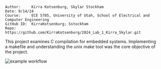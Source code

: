 ```
Author:		Kirra Kotsenburg, Skylar Stockham
Date: 9/14/24
Course:		ECE 5785, University of Utah, School of Electrical and Computer Engineering
GitHub ID:	KirraKotsenburg; Sstockham
Repo:		https://github.com/KirraKotsenburg/2024_Lab_1_Kirra_Skylar.git
```
This project examines C compilation for embedded systems. Implementing a makefile and 
understanding the unix make tool was the core objective of the project.

![example workflow](https://github.com/KirraKotsenburg/2024_Lab_1_Kirra_Skylar/actions/workflows/main.yml/badge.svg?branch=main&cache=no)
